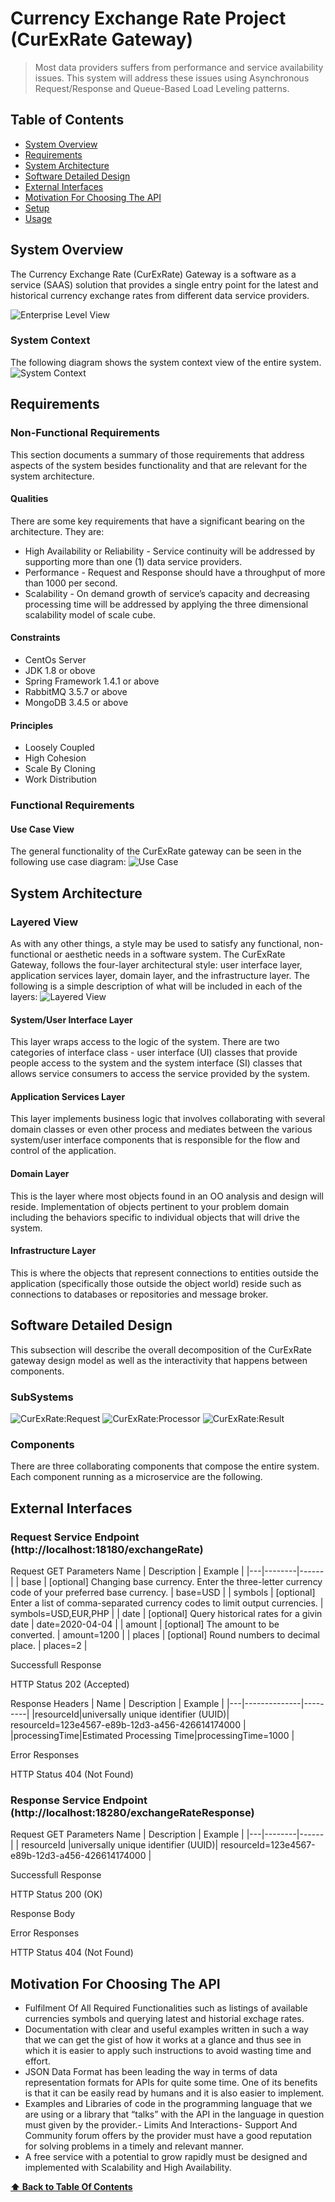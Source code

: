 # Currency Exchange Rate Project (CurExRate Gateway)
> Most data providers suffers from performance and service availability issues. This system will address these issues using Asynchronous Request/Response and Queue-Based Load Leveling patterns.

## Table of Contents
* [System Overview](#system-overview)
* [Requirements](#requirements)
* [System Architecture](#system-architecture)
* [Software Detailed Design](#software-detailed-design)
* [External Interfaces](#external-interfaces)
* [Motivation For Choosing The API](#motivation-for-choosing-the-api)
* [Setup](#setup)
* [Usage](#usage)
<!-- 
* [Data Architechture](#data-architecture)
* [Deployment View](#deployment-view)
* [Project Status](#project-status)
* [Room for Improvement](#room-for-improvement)
* [Acknowledgements](#acknowledgements)
* [Contact](#contact)
* [License](#license) -->


## System Overview
The Currency Exchange Rate (CurExRate) Gateway is a software as a service (SAAS) solution that provides a single entry point for the latest and historical currency exchange rates from different data service providers.

![Enterprise Level View](images/enterprise-level-view-diagram.png)

### System Context
The following diagram shows the system context view of the entire system.
![System Context](images/system-context-diagram.png)

## Requirements
### Non-Functional Requirements
This section documents a summary of those requirements that address aspects of the system besides functionality and that are relevant for the system architecture.
#### Qualities
There are some key requirements that have a significant bearing on the architecture. They are:

- High Availability or Reliability - Service continuity will be addressed by supporting more than one (1) data service providers.
- Performance - Request and Response should have a throughput of more than 1000 per second.
- Scalability - On demand growth of service’s capacity and decreasing processing time will be addressed by applying the three dimensional scalability model of scale cube.
#### Constraints
- CentOs Server
- JDK 1.8 or obove
- Spring Framework 1.4.1 or above
- RabbitMQ 3.5.7 or above
- MongoDB 3.4.5 or above

#### Principles
- Loosely Coupled
- High Cohesion
- Scale By Cloning
- Work Distribution
### Functional Requirements
#### Use Case View
The general functionality of the CurExRate gateway can be seen in the following use case diagram:
![Use Case](images/use-case-diagram.png)

## System Architecture
### Layered View
As with any other things, a style may be used to satisfy any functional, non-functional or aesthetic needs in a software system. The CurExRate Gateway, follows the four-layer architectural style: user interface layer, application services layer, domain layer, and the infrastructure layer.  The following is a simple description of what will be included in each of the layers:
![Layered View](images/layered-view-diagram.png)

#### System/User Interface Layer
This layer wraps access to the logic of the system. There are two categories of interface class - user interface (UI) classes that provide people access to the system and the system interface (SI)  classes that allows service consumers to access the service provided by the system.
#### Application Services Layer
This layer implements business logic that involves collaborating with several domain classes or even other process and mediates between the various system/user interface components that is responsible for the flow and control of the application.
#### Domain Layer
This is the layer where most objects found in an OO analysis and design will reside.  Implementation of objects pertinent to your problem domain including the behaviors specific to individual objects that will drive the system.
#### Infrastructure Layer
This is where the objects that represent connections to entities outside the application (specifically those outside the object world) reside such as connections to databases or repositories and message broker. 

## Software Detailed Design
This subsection will describe the overall decomposition of the CurExRate gateway design model as well as the interactivity that happens between components.
### SubSystems
![CurExRate:Request](images/request-sequence-diagram.png)
![CurExRate:Processor](images/processor-sequence-diagram.png)
![CurExRate:Result](images/result-sequence-diagram.png)
### Components
There are three collaborating components that compose the entire system. Each component running as a microservice are the following.

<!--
The CurExRate Gateway provides access to the latest and historical currency exchange rates and supported currency symbols. The gateway consists of REST interface for application integration, intranet Web interface for monitoring and application control and service specific client processors for consuming third party API. The following are the major System Functional Components:

* Develop an Asynchronous Request/Response REST services for the system's integration with other applications.
* Integrate to more than one(1) currency exchange rate data providers.
* Develop an intranet accessible only web application for system monitoring and application control.

The following diagram outlines the high level major components of the CurExRate Gateway; each component is described in the following sections below the diagram.

![System Overview](images/system-overview.jpg)

- CurExRate Request Service
- CurExRate Status Service
- CurExRate Data Service

-->
    
## External Interfaces
### Request Service Endpoint (http://localhost:18180/exchangeRate)
Request GET Parameters
Name | Description | Example |
|---|--------|------|
| base | [optional] Changing base currency. Enter the three-letter currency code of your preferred base currency.  | base=USD |
| symbols | [optional] Enter a list of comma-separated currency codes to limit output currencies.  | symbols=USD,EUR,PHP |
| date | [optional] Query historical rates for a givin date | date=2020-04-04 |
| amount | [optional] The amount to be converted.  | amount=1200 |
| places | [optional] Round numbers to decimal place. | places=2 |

Successfull Response

HTTP Status 202 (Accepted)

Response Headers
| Name | Description | Example |
|---|--------------|---------|
|resourceId|universally unique identifier (UUID)| resourceId=123e4567-e89b-12d3-a456-426614174000 |
|processingTime|Estimated Processing Time|processingTime=1000 |

Error Responses

HTTP Status 404 (Not Found)

### Response Service Endpoint (http://localhost:18280/exchangeRateResponse)
Request GET Parameters
Name | Description | Example |
|---|--------|------|
| resourceId |universally unique identifier (UUID)| resourceId=123e4567-e89b-12d3-a456-426614174000 |

Successfull Response

HTTP Status 200 (OK)

Response Body

Error Responses

HTTP Status 404 (Not Found)

## Motivation For Choosing The API
- Fulfilment Of All Required Functionalities such as listings of available currencies symbols and querying latest and historial exchage rates.
- Documentation with clear and useful examples written in such a way that we can get the gist of ​​how it works at a glance and thus see in which it is easier to apply such instructions to avoid wasting time and effort.
- JSON Data Format has been leading the way in terms of data representation formats for APIs for quite some time. One of its benefits is that it can be easily read by humans and it is also easier to implement.
- Examples and Libraries of code in the programming language that we are using or a library that “talks” with the API in the language in question must given by the provider.- Limits And Interactions- Support And Community forum offers by the provider must have a good reputation for solving problems in a timely and relevant manner.
- A free service with a potential to grow rapidly must be designed and implemented with Scalability and High Availability. 

**[⬆ Back to Table Of Contents](#table-of-contents)**
